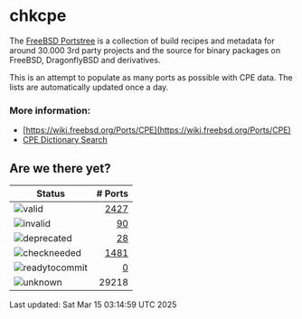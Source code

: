 # chkcpe

The [FreeBSD Portstree](https://cgit.freebsd.org/ports) is a collection of build recipes
and metadata for around 30.000 3rd party projects and the source for binary packages on
FreeBSD, DragonflyBSD and derivatives.

This is an attempt to populate as many ports as possible with CPE data. The lists are
automatically updated once a day.

### More information:
* [https://wiki.freebsd.org/Ports/CPE](https://wiki.freebsd.org/Ports/CPE)
* [CPE Dictionary Search](http://web.nvd.nist.gov/view/cpe/search)


## Are we there yet?

| Status                                                              | # Ports                                                                |
| --------------------------------------------------------------------| ---------------------------------------------------------------------: |
| ![valid](https://img.shields.io/badge/valid-brightgreen)            | [2427](https://github.com/decke/chkcpe/wiki/valid)                 |
| ![invalid](https://img.shields.io/badge/invalid-red)                | [90](https://github.com/decke/chkcpe/wiki/invalid)             |
| ![deprecated](https://img.shields.io/badge/deprecated-red)          | [28](https://github.com/decke/chkcpe/wiki/deprecated)       |
| ![checkneeded](https://img.shields.io/badge/checkneeded-orange)     | [1481](https://github.com/decke/chkcpe/wiki/checkneeded)     |
| ![readytocommit](https://img.shields.io/badge/readytocommit-orange) | [0](https://github.com/decke/chkcpe/wiki/readytocommit) |
| ![unknown](https://img.shields.io/badge/unknown-grey)               | 29218 | |

Last updated: Sat Mar 15 03:14:59 UTC 2025

